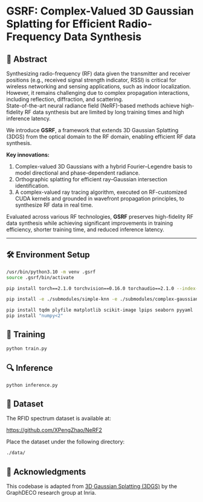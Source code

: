 
# GSRF: Complex-Valued 3D Gaussian Splatting for Efficient Radio-Frequency Data Synthesis 

## 📑 Abstract

Synthesizing radio-frequency (RF) data given the transmitter and receiver positions (e.g., received signal strength indicator, RSSI) is critical for wireless networking and sensing applications, such as indoor localization.  
However, it remains challenging due to complex propagation interactions, including reflection, diffraction, and scattering.  
State-of-the-art neural radiance field (NeRF)-based methods achieve high-fidelity RF data synthesis but are limited by long training times and high inference latency.  

We introduce **GSRF**, a framework that extends 3D Gaussian Splatting (3DGS) from the optical domain to the RF domain, enabling efficient RF data synthesis.  

**Key innovations:**
1. Complex-valued 3D Gaussians with a hybrid Fourier–Legendre basis to model directional and phase-dependent radiance.  
2. Orthographic splatting for efficient ray–Gaussian intersection identification.  
3. A complex-valued ray tracing algorithm, executed on RF-customized CUDA kernels and grounded in wavefront propagation principles, to synthesize RF data in real time.  

Evaluated across various RF technologies, **GSRF** preserves high-fidelity RF data synthesis while achieving significant improvements in training efficiency, shorter training time, and reduced inference latency.  

---

## 🛠️ Environment Setup

```bash
/usr/bin/python3.10 -m venv .gsrf
source .gsrf/bin/activate

pip install torch==2.1.0 torchvision==0.16.0 torchaudio==2.1.0 --index-url https://download.pytorch.org/whl/cu121

pip install -e ./submodules/simple-knn -e ./submodules/complex-gaussian-tracer

pip install tqdm plyfile matplotlib scikit-image lpips seaborn pyyaml
pip install "numpy<2"
```

## 🧪 Training

```bash
python train.py
```

## 🔍 Inference

```bash
python inference.py
```

## 📁 Dataset

The RFID spectrum dataset is available at:

https://github.com/XPengZhao/NeRF2

Place the dataset under the following directory:

```bash
./data/
```

## 📌 Acknowledgments

This codebase is adapted from [3D Gaussian Splatting (3DGS)](https://github.com/graphdeco-inria/gaussian-splatting) by the GraphDECO research group at Inria.
